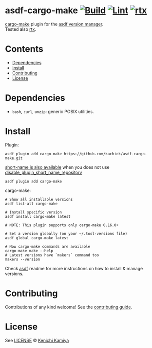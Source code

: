 # asdf-cargo-make [![Build](https://github.com/kachick/asdf-cargo-make/actions/workflows/build.yml/badge.svg?branch=main)](https://github.com/kachick/asdf-cargo-make/actions/workflows/build.yml?query=branch%3Amain) [![Lint](https://github.com/kachick/asdf-cargo-make/actions/workflows/lint.yml/badge.svg?branch=main)](https://github.com/kachick/asdf-cargo-make/actions/workflows/lint.yml?query=branch%3Amain) [![rtx](https://github.com/kachick/asdf-cargo-make/actions/workflows/rtx.yml/badge.svg?branch=main)](https://github.com/kachick/asdf-cargo-make/actions/workflows/rtx.yml?query=branch%3Amain)

[cargo-make](https://sagiegurari.github.io/cargo-make/) plugin for the [asdf version manager](https://asdf-vm.com).  \
Tested also [rtx](https://github.com/jdxcode/rtx).

# Contents

- [Dependencies](#dependencies)
- [Install](#install)
- [Contributing](#contributing)
- [License](#license)

# Dependencies

- `bash`, `curl`, `unzip`: generic POSIX utilities.

# Install

Plugin:

```shell
asdf plugin add cargo-make https://github.com/kachick/asdf-cargo-make.git
```

[short-name is also available](https://github.com/asdf-vm/asdf-plugins/blob/6498384c22a29602d065d3db681b8f32f7e4295b/plugins/cargo-make#L1) when you does not use [disable_plugin_short_name_repository](https://asdf-vm.com/manage/configuration.html#disable-plugin-short-name-repository)

```shell
asdf plugin add cargo-make
```

cargo-make:

```shell
# Show all installable versions
asdf list-all cargo-make

# Install specific version
asdf install cargo-make latest

# NOTE: This plugin supports only cargo-make 0.16.0+

# Set a version globally (on your ~/.tool-versions file)
asdf global cargo-make latest

# Now cargo-make commands are available
cargo-make make --help
# Latest versions have `makers` command too
makers --version
```

Check [asdf](https://github.com/asdf-vm/asdf) readme for more instructions on how to
install & manage versions.

# Contributing

Contributions of any kind welcome! See the [contributing guide](CONTRIBUTING.md).

# License

See [LICENSE](LICENSE) © [Kenichi Kamiya](https://github.com/kachick/)
